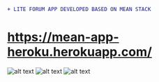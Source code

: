 ```diff
+ LITE FORUM APP DEVELOPED BASED ON MEAN STACK
```
# https://mean-app-heroku.herokuapp.com/

![alt text](https://user-images.githubusercontent.com/43106572/62010532-ad70d680-b189-11e9-8cd4-e608aba4b7c5.PNG)
![alt text](https://user-images.githubusercontent.com/43106572/62010563-24a66a80-b18a-11e9-82cf-79d8334b6637.PNG)
![alt text](https://user-images.githubusercontent.com/43106572/62010561-0f314080-b18a-11e9-8a72-b116fce33491.PNG)
